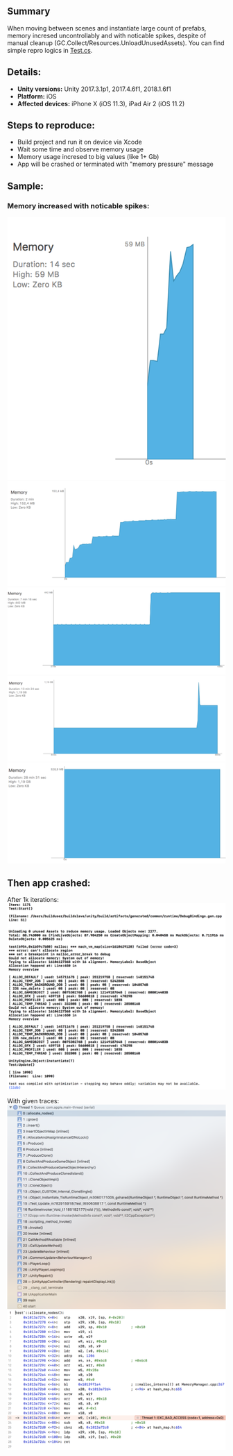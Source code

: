 ## Summary

When moving between scenes and instantiate large count of prefabs, memory incresed uncontrollably and with noticable spikes, despite of manual cleanup (GC.Collect/Resources.UnloadUnusedAssets). You can find simple repro logics in [Test.cs](https://github.com/KonH/UnityMemoryIssue/blob/master/Assets/Test.cs). 

## Details:

- **Unity versions:** Unity 2017.3.1p1, 2017.4.6f1, 2018.1.6f1
- **Platform:** iOS
- **Affected devices:** iPhone X (iOS 11.3), iPad Air 2 (iOS 11.2)

## Steps to reproduce:

- Build project and run it on device via Xcode
- Wait some time and observe memory usage
- Memory usage incresed to big values (like 1+ Gb)
- App will be crashed or terminated with "memory pressure" message

## Sample:

### Memory increased with noticable spikes:

![memory_1](https://github.com/KonH/UnityMemoryIssue/blob/master/Images/memory_1.png?raw=true)
![memory_2](https://github.com/KonH/UnityMemoryIssue/blob/master/Images/memory_2.png?raw=true)
![memory_3](https://github.com/KonH/UnityMemoryIssue/blob/master/Images/memory_3.png?raw=true)
![memory_4](https://github.com/KonH/UnityMemoryIssue/blob/master/Images/memory_4.png?raw=true)
![memory_5](https://github.com/KonH/UnityMemoryIssue/blob/master/Images/memory_5.png?raw=true)

## Then app crashed:

After 1k iterations:
![log](https://github.com/KonH/UnityMemoryIssue/blob/master/Images/log.png?raw=true)

With given traces:
![stacktrace](https://github.com/KonH/UnityMemoryIssue/blob/master/Images/stacktrace.png?raw=true)
![crash](https://github.com/KonH/UnityMemoryIssue/blob/master/Images/crash.png?raw=true)
